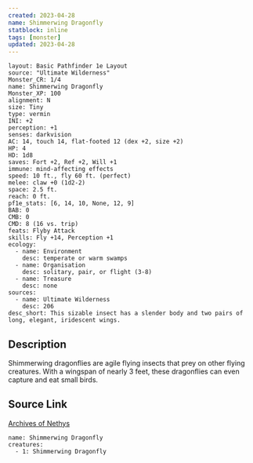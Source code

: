 ```yaml
---
created: 2023-04-28
name: Shimmerwing Dragonfly
statblock: inline
tags: [monster]
updated: 2023-04-28
---
```

```statblock
layout: Basic Pathfinder 1e Layout
source: "Ultimate Wilderness"
Monster_CR: 1/4
name: Shimmerwing Dragonfly
Monster_XP: 100
alignment: N
size: Tiny
type: vermin
INI: +2
perception: +1
senses: darkvision
AC: 14, touch 14, flat-footed 12 (dex +2, size +2)
HP: 4
HD: 1d8
saves: Fort +2, Ref +2, Will +1
immune: mind-affecting effects
speed: 10 ft., fly 60 ft. (perfect)
melee: claw +0 (1d2-2)
space: 2.5 ft.
reach: 0 ft.
pf1e_stats: [6, 14, 10, None, 12, 9]
BAB: 0
CMB: 0
CMD: 8 (16 vs. trip)
feats: Flyby Attack
skills: Fly +14, Perception +1
ecology:
  - name: Environment
    desc: temperate or warm swamps
  - name: Organisation
    desc: solitary, pair, or flight (3-8)
  - name: Treasure
    desc: none
sources:
  - name: Ultimate Wilderness
    desc: 206
desc_short: This sizable insect has a slender body and two pairs of long, elegant, iridescent wings.
```
## Description
Shimmerwing dragonflies are agile flying insects that prey on other flying creatures. With a wingspan of nearly 3 feet, these dragonflies can even capture and eat small birds.
## Source Link
[Archives of Nethys](https://aonprd.com/MonsterDisplay.aspx?ItemName=Shimmerwing%20Dragonfly)
```encounter-table
name: Shimmerwing Dragonfly
creatures:
  - 1: Shimmerwing Dragonfly
```
